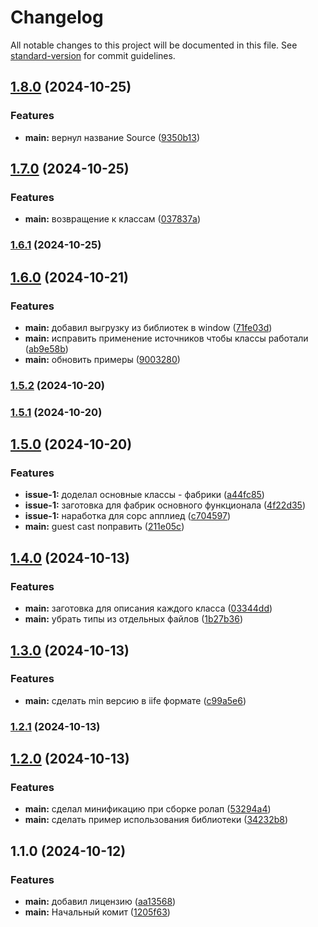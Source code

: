 # Changelog

All notable changes to this project will be documented in this file. See [standard-version](https://github.com/conventional-changelog/standard-version) for commit guidelines.

## [1.8.0](https://github.com/kosukhin/patron/compare/v1.7.0...v1.8.0) (2024-10-25)


### Features

* **main:** вернул название Source ([9350b13](https://github.com/kosukhin/patron/commit/9350b13eb9d2ad2f26bb5697a8ff42332ef16607))

## [1.7.0](https://github.com/kosukhin/patron/compare/v1.6.1...v1.7.0) (2024-10-25)


### Features

* **main:** возвращение к классам ([037837a](https://github.com/kosukhin/patron/commit/037837a0d08208edb99a2a02c4a32bd1ea36e650))

### [1.6.1](https://github.com/kosukhin/patron/compare/v1.6.0...v1.6.1) (2024-10-25)

## [1.6.0](https://github.com/kosukhin/patron/compare/v1.5.2...v1.6.0) (2024-10-21)


### Features

* **main:** добавил выгрузку из библиотек в window ([71fe03d](https://github.com/kosukhin/patron/commit/71fe03d74725f676a245161b5305577182ecb2a0))
* **main:** исправить применение источников чтобы классы работали ([ab9e58b](https://github.com/kosukhin/patron/commit/ab9e58b71615dd9c4374ad4d2feb04baeb0d1dec))
* **main:** обновить примеры ([9003280](https://github.com/kosukhin/patron/commit/900328076b634b54b1457d8f6d80b27dcaec76aa))

### [1.5.2](https://github.com/kosukhin/patron/compare/v1.5.1...v1.5.2) (2024-10-20)

### [1.5.1](https://github.com/kosukhin/patron/compare/v1.5.0...v1.5.1) (2024-10-20)

## [1.5.0](https://github.com/kosukhin/patron/compare/v1.4.0...v1.5.0) (2024-10-20)


### Features

* **issue-1:** доделал основные классы - фабрики ([a44fc85](https://github.com/kosukhin/patron/commit/a44fc853f7a1bd7ad8abf9428709eaec3d979b3f))
* **issue-1:** заготовка для фабрик основного функционала ([4f22d35](https://github.com/kosukhin/patron/commit/4f22d357188add1baf374c207b321f4c47e99997))
* **issue-1:** наработка для сорс апплиед ([c704597](https://github.com/kosukhin/patron/commit/c7045970265d843c77b6f657b60d629a1f0d3298))
* **main:** guest cast поправить ([211e05c](https://github.com/kosukhin/patron/commit/211e05c576b7c86b5d39537a8da5f5f83d071b46))

## [1.4.0](https://github.com/kosukhin/patron/compare/v1.3.0...v1.4.0) (2024-10-13)


### Features

* **main:** заготовка для описания каждого класса ([03344dd](https://github.com/kosukhin/patron/commit/03344dd86952422e055c581a5b38944d89240db1))
* **main:** убрать типы из отдельных файлов ([1b27b36](https://github.com/kosukhin/patron/commit/1b27b36870a3fb07ce5eb875f88a88d6efa86e65))

## [1.3.0](https://github.com/kosukhin/patron/compare/v1.2.1...v1.3.0) (2024-10-13)


### Features

* **main:** сделать min версию в iife формате ([c99a5e6](https://github.com/kosukhin/patron/commit/c99a5e6e74f1ca68dd3808070e410c8799ac9d04))

### [1.2.1](https://github.com/kosukhin/patron/compare/v1.2.0...v1.2.1) (2024-10-13)

## [1.2.0](https://github.com/kosukhin/patron/compare/v1.1.0...v1.2.0) (2024-10-13)


### Features

* **main:** сделал минификацию при сборке ролап ([53294a4](https://github.com/kosukhin/patron/commit/53294a470a3b31fb81643b629b83a94b8122a746))
* **main:** сделать пример использования библиотеки ([34232b8](https://github.com/kosukhin/patron/commit/34232b8fd020d42ab070eac375dd1e1bd9d7b16f))

## 1.1.0 (2024-10-12)


### Features

* **main:** добавил лицензию ([aa13568](https://github.com/kosukhin/patron/commit/aa13568c5c36735b800ed0270214388e4fa67324))
* **main:** Начальный комит ([1205f63](https://github.com/kosukhin/patron/commit/1205f6330f52a451df2a702043b87d2b9b84e0c3))
